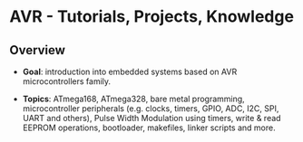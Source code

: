 # AVR - Tutorials, Projects, Knowledge



## Overview

* **Goal**: introduction into embedded systems based on AVR microcontrollers
    family.

* **Topics**: ATmega168, ATmega328, bare metal programming, microcontroller
    peripherals (e.g. clocks, timers, GPIO, ADC, I2C, SPI, UART and others),
    Pulse Width Modulation using timers, write & read EEPROM operations,
    bootloader, makefiles, linker scripts and more.

